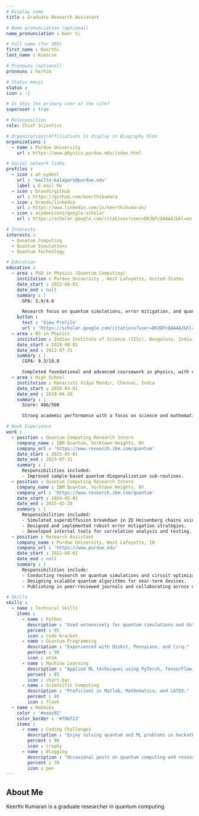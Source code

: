 ```yaml
---
# Display name
title : Graduate Research Assiatant

# Name pronunciation (optional)
name_pronunciation : Keer ti

# Full name (for SEO)
first_name : Keerthi
last_name : Kumaran

# Pronouns (optional)
pronouns : he/him

# Status emoji
status :
icon : :|

# Is this the primary user of the site?
superuser : true

# Role/position
role: Chief Scientist

# Organizations/Affiliations to display in Biography blox
organizations :
  - name : Purdue University
    url : https://www.physics.purdue.edu/index.html

# Social network links
profiles :
  - icon : at-symbol
    url : 'mailto:kalagars@purdue.edu'
    label : E-mail Me
  - icon : brands/github
    url : https://github.com/keerthikumara
  - icon : brands/linkedin
    url : https://www.linkedin.com/in/keerthikumaran/
  - icon : academicons/google-scholar
    url : https://scholar.google.com/citations?user=DK3QFcQAAAAJ&hl=en

# Interests
interests :
  - Qunatum Computing
  - Quantum Simulations
  - Quantum Technology

# Education
education :
  - area : PhD in Physics (Quantum Computing)
    institution : Purdue University , West Lafayette, United States
    date_start : 2022-08-01
    date_end : null
    summary : |
      GPA: 3.9/4.0

      Research focus on quantum simulations, error mitigation, and quantum circuit optimization. Contributed to high-impact projects at IBM Quantum and Purdue University.
    button :
      text : 'View Profile'
      url : 'https://scholar.google.com/citations?user=DK3QFcQAAAAJ&hl=en'
  - area : BS in Physics
    institution : Indian Institute of Science (IISc), Bengaluru, India
    date_start : 2018-08-01
    date_end : 2022-07-31
    summary : |
      CGPA: 9.3/10.0

      Completed foundational and advanced coursework in physics, with early exposure to quantum computing and research.
  - area : High School
    institution : Maharishi Vidya Mandir, Chennai, India
    date_start : 2016-04-01
    date_end : 2018-04-30
    summary : |
      Score: 486/500

      Strong academic performance with a focus on science and mathematics.

# Work Experience
work :
  - position : Quantum Computing Research Intern
    company_name : IBM Quantum, Yorktown Heights, NY
    company_url : 'https://www.research.ibm.com/quantum'
    date_start : 2025-05-01
    date_end : 2025-07-31
    summary : |
      Responsibilities included:
      - Improved sample-based quantum diagonalization sub-routines.
  - position : Quantum Computing Research Intern
    company_name : IBM Quantum, Yorktown Heights, NY
    company_url : 'https://www.research.ibm.com/quantum'
    date_start : 2024-05-01
    date_end : 2025-02-28
    summary : |
      Responsibilities included:
      - Simulated superdiffusion breakdown in 2D Heisenberg chains using quantum circuits.
      - Designed and implemented robust error mitigation strategies.
      - Developed internal tools for correlation analysis and testing.
  - position : Research Assistant
    company_name : Purdue University, West Lafayette, IN
    company_url : 'https://www.purdue.edu'
    date_start : 2022-08-01
    date_end : null
    summary : |
      Responsibilities include:
      - Conducting research on quantum simulations and circuit optimization.
      - Designing scalable quantum algorithms for near-term devices.
      - Publishing in peer-reviewed journals and collaborating across disciplines.

# Skills
skills :
  - name : Technical Skills
    items :
      - name : Python
        description : "Used extensively for quantum simulations and data analysis."
        percent : 95
        icon : code-bracket
      - name : Quantum Programming
        description : "Experienced with Qiskit, PennyLane, and Cirq."
        percent : 90
        icon : atom
      - name : Machine Learning
        description : "Applied ML techniques using PyTorch, TensorFlow, and Scikit-learn."
        percent : 85
        icon : chart-bar
      - name : Scientific Computing
        description : "Proficient in Matlab, Mathematica, and LATEX."
        percent : 80
        icon : flask
  - name : Hobbies
    color : '#eeac02'
    color_border : '#f0bf23'
    items :
      - name : Coding Challenges
        description : "Enjoy solving quantum and ML problems in hackathons."
        percent : 90
        icon : trophy
      - name : Blogging
        description : "Occasional posts on quantum computing and research life."
        percent : 70
        icon : pen
---
```

## About Me

Keerthi Kumaran is a graduate researcher in quantum computing.
